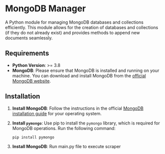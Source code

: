 # MongoDB Manager

A Python module for managing MongoDB databases and collections efficiently. This module allows for the creation of databases and collections (if they do not already exist) and provides methods to append new documents seamlessly.

## Requirements

- **Python Version**: >= 3.8
- **MongoDB**: Please ensure that MongoDB is installed and running on your machine. You can download and install MongoDB from the [official MongoDB website](https://www.mongodb.com/try/download/community).

## Installation

1. **Install MongoDB**: Follow the instructions in the official [MongoDB installation guide](https://docs.mongodb.com/manual/installation/) for your operating system.

2. **Install `pymongo`**: Use pip to install the `pymongo` library, which is required for MongoDB operations. Run the following command:

   ```bash
   pip install pymongo
3. **Install MongoDB**: Run main.py file to execute scraper
